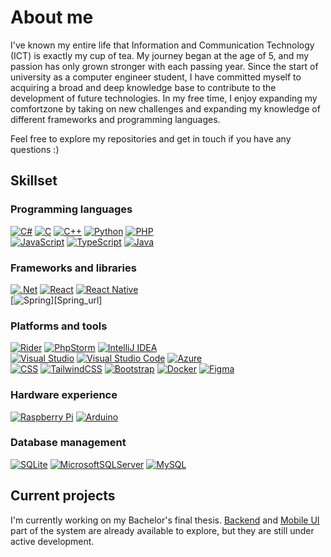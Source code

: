 # About me

I've known my entire life that Information and Communication Technology (ICT) is exactly my cup of tea. My journey began at the age of 5, and my passion has only grown stronger with each passing year. Since the start of university as a computer engineer student, I have committed myself to acquiring a broad and deep knowledge base to contribute to the development of future technologies. In my free time, I enjoy expanding my comfortzone by taking on new challenges and expanding my knowledge of different frameworks and programming languages.

Feel free to explore my repositories and get in touch if you have any questions :)

## Skillset

### Programming languages
[![C#][C#_img]][C#_url]
[![C][C_img]][C_url]
[![C++][C++_img]][C++_url]
[![Python][Python_img]][Python_url]
[![PHP][PHP_img]][PHP_url]  
[![JavaScript][JavaScript_img]][JavaScript_url]
[![TypeScript][TypeScript_img]][TypeScript_url]
[![Java][Java_img]][Java_url] 

### Frameworks and libraries
[![.Net][.Net_img]][.Net_url]
[![React][React_img]][React_url]
[![React Native][ReactNative_img]][ReactNative_url]  
[![Spring][Spring_img]][Spring_url]

### Platforms and tools
[![Rider][Rider_img]][Rider_url]
[![PhpStorm][PhpStorm_img]][PhpStorm_url]
[![IntelliJ IDEA][IntelliJ_img]][IntelliJ_url]  
[![Visual Studio][Visual Studio_img]][Visual Studio_url]
[![Visual Studio Code][Visual Studio Code_img]][Visual Studio Code_url]
[![Azure][Azure_img]][Azure_url]  
[![CSS][CSS_img]][CSS_url]
[![TailwindCSS][Tailwind_img]][Tailwind_url]
[![Bootstrap][Bootstrap_img]][Bootstrap_url]
[![Docker][Docker_img]][Docker_url]
[![Figma][Figma_img]][Figma_url]

### Hardware experience
[![Raspberry Pi][Raspberry Pi_img]][Raspberry Pi_url]
[![Arduino][Arduino_img]][Arduino_url]

### Database management
[![SQLite][SQLite_img]][SQLite_url]
[![MicrosoftSQLServer][MicrosoftSQLServer_img]][MicrosoftSQLServer_url]
[![MySQL][MySQL_img]][MySQL_url]

## Current projects
I'm currently working on my Bachelor's final thesis. [Backend](https://github.com/alaasmagi/educode-backend) and [Mobile UI](https://github.com/alaasmagi/educode-mobile) part of the system are already available to explore, but they are still under active development. 


<!-- Images -->
[C_img]: https://img.shields.io/badge/c-%2300599C.svg?style=for-the-badge&logo=c&logoColor=white
[C#_img]: https://img.shields.io/badge/c%23-%23239120.svg?style=for-the-badge&logo=csharp&logoColor=white
[Python_img]: https://img.shields.io/badge/python-3670A0?style=for-the-badge&logo=python&logoColor=ffdd54
[Java_img]: https://img.shields.io/badge/java-%23ED8B00.svg?style=for-the-badge&logo=openjdk&logoColor=white
[JavaScript_img]: https://img.shields.io/badge/javascript-%23323330.svg?style=for-the-badge&logo=javascript&logoColor=%23F7DF1E
[.Net_img]: https://img.shields.io/badge/.NET-5C2D91?style=for-the-badge&logo=.net&logoColor=white
[React_img]: https://img.shields.io/badge/react-%2320232a.svg?style=for-the-badge&logo=react&logoColor=%2361DAFB
[Visual Studio_img]: https://img.shields.io/badge/Visual%20Studio-5C2D91.svg?style=for-the-badge&logo=visual-studio&logoColor=white
[Visual Studio Code_img]: https://img.shields.io/badge/Visual%20Studio%20Code-0078d7.svg?style=for-the-badge&logo=visual-studio-code&logoColor=white
[Azure_img]: https://img.shields.io/badge/azure-%230072C6.svg?style=for-the-badge&logo=microsoftazure&logoColor=white
[Raspberry Pi_img]: https://img.shields.io/badge/-RaspberryPi-C51A4A?style=for-the-badge&logo=Raspberry-Pi
[Arduino_img]: https://img.shields.io/badge/-Arduino-00979D?style=for-the-badge&logo=Arduino&logoColor=white
[SQLite_img]: https://img.shields.io/badge/sqlite-%2307405e.svg?style=for-the-badge&logo=sqlite&logoColor=white
[MicrosoftSQLServer_img]: https://img.shields.io/badge/Microsoft%20SQL%20Server-CC2927?style=for-the-badge&logo=microsoft%20sql%20server&logoColor=white
[MySQL_img]: https://img.shields.io/badge/mysql-4479A1.svg?style=for-the-badge&logo=mysql&logoColor=white
[CSS_img]: https://img.shields.io/badge/css3-%231572B6.svg?style=for-the-badge&logo=css3&logoColor=white
[PHP_img]: https://img.shields.io/badge/php-%23777BB4.svg?style=for-the-badge&logo=php&logoColor=white
[PhpStorm_img]: https://img.shields.io/badge/phpstorm-143?style=for-the-badge&logo=phpstorm&logoColor=black&color=black&labelColor=darkorchid
[Rider_img]: https://img.shields.io/badge/Rider-000000.svg?style=for-the-badge&logo=Rider&logoColor=white&color=black&labelColor=crimson
[NodeJS_img]: https://img.shields.io/badge/node.js-6DA55F?style=for-the-badge&logo=node.js&logoColor=white
[IntelliJ_img]: https://img.shields.io/badge/IntelliJIDEA-000000.svg?style=for-the-badge&logo=intellij-idea&logoColor=white
[Docker_img]: https://img.shields.io/badge/docker-%230db7ed.svg?style=for-the-badge&logo=docker&logoColor=white
[TypeScript_img]: https://img.shields.io/badge/typescript-%23007ACC.svg?style=for-the-badge&logo=typescript&logoColor=white
[C++_img]: https://img.shields.io/badge/c++-%2300599C.svg?style=for-the-badge&logo=c%2B%2B&logoColor=white
[Figma_img]: https://img.shields.io/badge/figma-%23F24E1E.svg?style=for-the-badge&logo=figma&logoColor=white
[ReactNative_img]: https://img.shields.io/badge/react_native-%2320232a.svg?style=for-the-badge&logo=react&logoColor=%2361DAFB
[Tailwind_img]: https://img.shields.io/badge/tailwindcss-%2338B2AC.svg?style=for-the-badge&logo=tailwind-css&logoColor=white
[Bootstrap_img]: https://img.shields.io/badge/bootstrap-%238511FA.svg?style=for-the-badge&logo=bootstrap&logoColor=white
[Spring_img]: https://img.shields.io/badge/spring-%236DB33F.svg?style=for-the-badge&logo=spring&logoColor=white

<!-- URLs -->
[C_url]: https://learn.microsoft.com/en-us/cpp/c-language/?view=msvc-170
[C#_url]: https://dotnet.microsoft.com/en-us/languages/csharp
[Python_url]: https://www.python.org/
[Java_url]: https://www.java.com/en/
[JavaScript_url]: https://www.javascript.com/
[.Net_url]: https://dotnet.microsoft.com/en-us/
[React_url]: https://react.dev/
[Visual Studio_url]: https://visualstudio.microsoft.com/
[Visual Studio Code_url]: https://code.visualstudio.com/
[Azure_url]: https://azure.microsoft.com/en-us
[Raspberry Pi_url]: https://www.raspberrypi.org/
[Arduino_url]: https://www.arduino.cc/
[SQLite_url]: https://www.sqlite.org/
[MicrosoftSQLServer_url]: https://www.microsoft.com/en-us/sql-server/sql-server-downloads
[MySQL_url]: https://www.mysql.com/
[CSS_url]: https://www.w3schools.com/css/
[PHP_url]: https://www.php.net/
[PhpStorm_url]: https://www.jetbrains.com/phpstorm/
[Rider_url]: https://www.jetbrains.com/rider/
[NodeJS_url]: https://nodejs.org/en
[IntelliJ_url]: https://www.jetbrains.com/idea/
[Docker_url]: https://www.docker.com/
[TypeScript_url]: https://www.typescriptlang.org/
[C++_url]: https://www.w3schools.com/cpp/cpp_intro.asp
[Figma_url]: https://www.figma.com/
[ReactNative_url]: https://reactnative.dev/
[Tailwind_url]:https://tailwindcss.com/
[Bootstrap_url]:https://getbootstrap.com/
[Spring_img]: https://spring.io/
